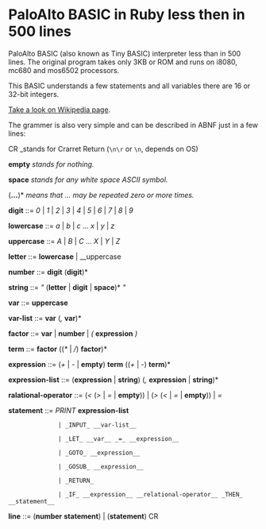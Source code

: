 # PaloAlto BASIC in Ruby less then in 500 lines
PaloAlto BASIC (also known as Tiny BASIC) interpreter less than in 500 lines.
The original program takes only 3KB or ROM and runs on i8080, mc680 and mos6502 processors.

This BASIC understands a few statements and all variables there are 16 or 32-bit integers.

[Take a look on Wikipedia page](https://en.wikipedia.org/wiki/Tiny_BASIC).

The grammer is also very simple and can be described in ABNF just in a few lines:


CR  _stands for Crarret Return (`\n\r` or `\n`, depends on OS)

__empty__ _stands for nothing._

__space__ _stands for any white space _ASCII_ symbol._

(__...__)*  _means that ... may be repeated zero or more times._


__digit__ ::= _0_ | _1_ | _2_ | _3_ | _4_ | _5_ | _6_ | _7_ | _8_ | _9_

__lowercase__ ::= _a_ | _b_ | _c_ ... _x_ | _y_ | _z_

__uppercase__ ::= _A_ | _B_ | _C_ ... _X_ | _Y_ | _Z_

__letter__  ::= __lowercase__ | __uppercase

__number__  ::= __digit__ (__digit__)*

__string__  ::= _"_ (__letter__ | __digit__ | __space__)* _"_

__var__ ::= __uppercase__

__var-list__  ::= __var__ (_,_ __var__)*

__factor__  ::= __var__ | __number__ | _(_ __expression__ _)_

__term__  ::= __factor__ ((_*_ | _/_) __factor__)*

__expression__  ::= (_+_ | _-_ | __empty__) __term__ ((_+_ | _-_) __term__)*

__expression-list__ ::= (__expression__ | __string__) (_,_ __expression__ | __string__)*

__ralational-operator__ ::= (_<_ (_>_ | _=_ | __empty__)) | (_>_ (_<_ | _=_ | __empty__)) | _=_

__statement__ ::= _PRINT_ __expression-list__

                  | _INPUT_ __var-list__
                  
                  | _LET_ __var__ _=_ __expression__
                  
                  | _GOTO_ __expression__
                  
                  | _GOSUB_ __expression__
                  
                  | _RETURN_
                  
                  | _IF_ __expression__ __relational-operator__ _THEN_ __statement__

__line__  ::= (__number__ __statement__) | (__statement__) CR
